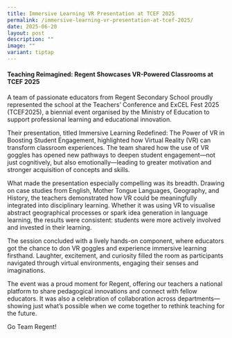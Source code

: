 ```yaml
---
title: Immersive Learning VR Presentation at TCEF 2025
permalink: /immersive-learning-vr-presentation-at-tcef-2025/
date: 2025-06-20
layout: post
description: ""
image: ""
variant: tiptap
---
```

<h4>Teaching Reimagined: Regent Showcases VR-Powered Classrooms at TCEF 2025</h4>
<p>A team of passionate educators from Regent Secondary School proudly represented
the school at the Teachers’ Conference and ExCEL Fest 2025 (TCEF2025),
a biennial event organised by the Ministry of Education to support professional
learning and educational innovation.</p>
<p>Their presentation, titled Immersive Learning Redefined: The Power of
VR in Boosting Student Engagement, highlighted how Virtual Reality (VR)
can transform classroom experiences. The team shared how the use of VR
goggles has opened new pathways to deepen student engagement—not just cognitively,
but also emotionally—leading to greater motivation and stronger acquisition
of concepts and skills.</p>
<p>What made the presentation especially compelling was its breadth. Drawing
on case studies from English, Mother Tongue Languages, Geography, and History,
the teachers demonstrated how VR could be meaningfully integrated into
disciplinary learning. Whether it was using VR to visualise abstract geographical
processes or spark idea generation in language learning, the results were
consistent: students were more actively involved and invested in their
learning.</p>
<p>The session concluded with a lively hands-on component, where educators
got the chance to don VR goggles and experience immersive learning firsthand.
Laughter, excitement, and curiosity filled the room as participants navigated
through virtual environments, engaging their senses and imaginations.</p>
<p>The event was a proud moment for Regent, offering our teachers a national
platform to share pedagogical innovations and connect with fellow educators.
It was also a celebration of collaboration across departments—showing just
what’s possible when we come together to rethink teaching for the future.</p>
<p>Go Team Regent!</p>